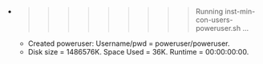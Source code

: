 * >>>>>>>>> Running inst-min-con-users-poweruser.sh ...
  * Created poweruser: Username/pwd = poweruser/poweruser.
  * Disk size = 1486576K. Space Used = 36K. Runtime = 00:00:00:00.
